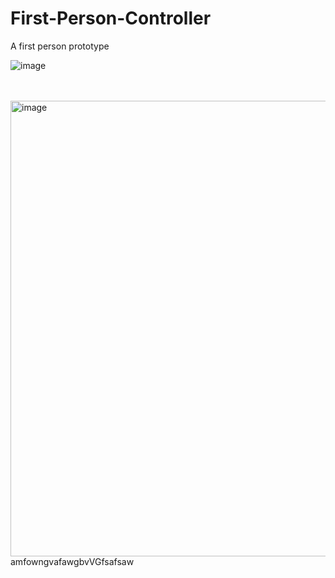 # First-Person-Controller
A first person prototype

![image](https://github.com/JNetoGH/First-Person-Controller/assets/24737993/784bf7b5-1d2b-442d-98d5-aa93e700e4fe)

<br>
<br>

<img width="729" alt="image" src="https://github.com/JNetoGH/First-Person-Controller/assets/24737993/21286935-0a4d-41f6-a5ae-032525faa431">
amfowngvafawgbvVGfsafsaw